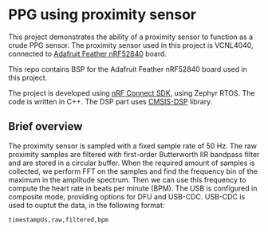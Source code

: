 # PPG using proximity sensor

This project demonstrates the ability of a proximity sensor to function as a crude PPG sensor.
The proximity sensor used in this project is VCNL4040, connected to [Adafruit Feather nRF52840](https://learn.adafruit.com/adafruit-feather-sense) board.

This repo contains BSP for the Adafruit Feather nRF52840 board used in this project.

The project is developed using [nRF Connect SDK](https://www.nordicsemi.com/Products/Development-software/nrf-connect-sdk), using Zephyr RTOS.
The code is written in C++.
The DSP part uses [CMSIS-DSP](https://arm-software.github.io/CMSIS_5/DSP/html/index.html) library.

## Brief overview

The proximity sensor is sampled with a fixed sample rate of 50 Hz.
The raw proximity samples are filtered with first-order Butterworth IIR bandpass filter and are stored in a circular buffer.
When the required amount of samples is collected, we perform FFT on the samples and find the frequency bin of the maximum in the amplitude spectrum.
Then we can use this frequency to compute the heart rate in beats per minute (BPM).
The USB is configured in composite mode, providing options for DFU and USB-CDC.
USB-CDC is used to ouptut the data, in the following format:
```
timestampUs,raw,filtered,bpm
```